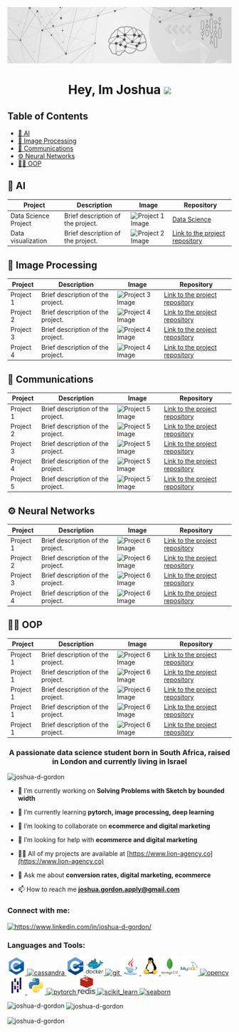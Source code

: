 ![banner](https://github.com/Joshua-D-Gordon/Joshua-D-Gordon/blob/main/src/data.png)
<h1 align="center">Hey, Im Joshua <img src="https://github.com/sciencepal/sciencepal/blob/master/assets/Hi.gif" width="29px"></h1>

## Table of Contents
- [🧠 AI](#ai)
- [🌄 Image Processing](#image-processing)
- [📡 Communications](#communications)
- [⚙️ Neural Networks](#neural-networks)
- [👨‍💻 OOP](#OOP)

## 🧠 AI

| Project | Description | Image | Repository |
|----------------------|-----------------------------------|-------|------------|
| Data Science Project | Brief description of the project. | ![Project 1 Image](project1.png) | [Data Science](https://github.com/your-username/ai-project-1) |
| Data visualization | Brief description of the project. | ![Project 2 Image](project2.png) | [Link to the project repository](https://github.com/Joshua-D-Gordon/Data-visualization) |

## 🌄 Image Processing

| Project | Description | Image | Repository |
|---------|-------------|-------|------------|
| Project 1 | Brief description of the project. | ![Project 3 Image](project3.png) | [Link to the project repository](https://github.com/your-username/image-processing-project-1) |
| Project 2 | Brief description of the project. | ![Project 4 Image](project4.png) | [Link to the project repository](https://github.com/your-username/image-processing-project-2) |
| Project 3 | Brief description of the project. | ![Project 4 Image](project4.png) | [Link to the project repository](https://github.com/your-username/image-processing-project-2) |
| Project 4 | Brief description of the project. | ![Project 4 Image](project4.png) | [Link to the project repository](https://github.com/your-username/image-processing-project-2) |

## 📡 Communications

| Project | Description | Image | Repository |
|---------|-------------|-------|------------|
| Project 1 | Brief description of the project. | ![Project 5 Image](project5.png) | [Link to the project repository](https://github.com/your-username/communications-project-1) |
| Project 2 | Brief description of the project. | ![Project 5 Image](project5.png) | [Link to the project repository](https://github.com/your-username/communications-project-1) |
| Project 3 | Brief description of the project. | ![Project 5 Image](project5.png) | [Link to the project repository](https://github.com/your-username/communications-project-1) |
| Project 4 | Brief description of the project. | ![Project 5 Image](project5.png) | [Link to the project repository](https://github.com/your-username/communications-project-1) |
| Project 5 | Brief description of the project. | ![Project 5 Image](project5.png) | [Link to the project repository](https://github.com/your-username/communications-project-1) |

## ⚙️ Neural Networks

| Project | Description | Image | Repository |
|---------|-------------|-------|------------|
| Project 1 | Brief description of the project. | ![Project 6 Image](project6.png) | [Link to the project repository](https://github.com/your-username/neural-networks-project-1) |
| Project 2 | Brief description of the project. | ![Project 6 Image](project6.png) | [Link to the project repository](https://github.com/your-username/neural-networks-project-1) |
| Project 3 | Brief description of the project. | ![Project 6 Image](project6.png) | [Link to the project repository](https://github.com/your-username/neural-networks-project-1) |
| Project 4 | Brief description of the project. | ![Project 6 Image](project6.png) | [Link to the project repository](https://github.com/your-username/neural-networks-project-1) |

## 👨‍💻 OOP

| Project | Description | Image | Repository |
|---------|-------------|-------|------------|
| Project 1 | Brief description of the project. | ![Project 6 Image](project6.png) | [Link to the project repository](https://github.com/your-username/neural-networks-project-1) |
| Project 1 | Brief description of the project. | ![Project 6 Image](project6.png) | [Link to the project repository](https://github.com/your-username/neural-networks-project-1) |
| Project 1 | Brief description of the project. | ![Project 6 Image](project6.png) | [Link to the project repository](https://github.com/your-username/neural-networks-project-1) |
| Project 1 | Brief description of the project. | ![Project 6 Image](project6.png) | [Link to the project repository](https://github.com/your-username/neural-networks-project-1) |
| Project 1 | Brief description of the project. | ![Project 6 Image](project6.png) | [Link to the project repository](https://github.com/your-username/neural-networks-project-1) |


<h3 align="center">A passionate data science student born in South Africa, raised in London and currently living in Israel</h3>

<p align="left"> <img src="https://komarev.com/ghpvc/?username=joshua-d-gordon&label=Profile%20views&color=0e75b6&style=flat" alt="joshua-d-gordon" /> </p>

- 🔭 I’m currently working on **Solving Problems with Sketch by bounded width**

- 🌱 I’m currently learning **pytorch, image processing, deep learning**

- 👯 I’m looking to collaborate on **ecommerce and digital marketing**

- 🤝 I’m looking for help with **ecommerce and digital marketing**

- 👨‍💻 All of my projects are available at [https://www.lion-agency.co](https://www.lion-agency.co)

- 💬 Ask me about **conversion rates, digital marketing, ecommerce**

- 📫 How to reach me **joshua.gordon.apply@gmail.com**

<h3 align="left">Connect with me:</h3>
<p align="left">
<a href="https://linkedin.com/in/https://www.linkedin.com/in/joshua-d-gordon/" target="blank"><img align="center" src="https://raw.githubusercontent.com/rahuldkjain/github-profile-readme-generator/master/src/images/icons/Social/linked-in-alt.svg" alt="https://www.linkedin.com/in/joshua-d-gordon/" height="30" width="40" /></a>
</p>

<h3 align="left">Languages and Tools:</h3>
<p align="left"> <a href="https://www.cprogramming.com/" target="_blank" rel="noreferrer"> <img src="https://raw.githubusercontent.com/devicons/devicon/master/icons/c/c-original.svg" alt="c" width="40" height="40"/> </a> <a href="https://cassandra.apache.org/" target="_blank" rel="noreferrer"> <img src="https://www.vectorlogo.zone/logos/apache_cassandra/apache_cassandra-icon.svg" alt="cassandra" width="40" height="40"/> </a> <a href="https://www.w3schools.com/cpp/" target="_blank" rel="noreferrer"> <img src="https://raw.githubusercontent.com/devicons/devicon/master/icons/cplusplus/cplusplus-original.svg" alt="cplusplus" width="40" height="40"/> </a> <a href="https://www.docker.com/" target="_blank" rel="noreferrer"> <img src="https://raw.githubusercontent.com/devicons/devicon/master/icons/docker/docker-original-wordmark.svg" alt="docker" width="40" height="40"/> </a> <a href="https://git-scm.com/" target="_blank" rel="noreferrer"> <img src="https://www.vectorlogo.zone/logos/git-scm/git-scm-icon.svg" alt="git" width="40" height="40"/> </a> <a href="https://www.java.com" target="_blank" rel="noreferrer"> <img src="https://raw.githubusercontent.com/devicons/devicon/master/icons/java/java-original.svg" alt="java" width="40" height="40"/> </a> <a href="https://www.linux.org/" target="_blank" rel="noreferrer"> <img src="https://raw.githubusercontent.com/devicons/devicon/master/icons/linux/linux-original.svg" alt="linux" width="40" height="40"/> </a> <a href="https://www.mongodb.com/" target="_blank" rel="noreferrer"> <img src="https://raw.githubusercontent.com/devicons/devicon/master/icons/mongodb/mongodb-original-wordmark.svg" alt="mongodb" width="40" height="40"/> </a> <a href="https://www.mysql.com/" target="_blank" rel="noreferrer"> <img src="https://raw.githubusercontent.com/devicons/devicon/master/icons/mysql/mysql-original-wordmark.svg" alt="mysql" width="40" height="40"/> </a> <a href="https://opencv.org/" target="_blank" rel="noreferrer"> <img src="https://www.vectorlogo.zone/logos/opencv/opencv-icon.svg" alt="opencv" width="40" height="40"/> </a> <a href="https://pandas.pydata.org/" target="_blank" rel="noreferrer"> <img src="https://raw.githubusercontent.com/devicons/devicon/2ae2a900d2f041da66e950e4d48052658d850630/icons/pandas/pandas-original.svg" alt="pandas" width="40" height="40"/> </a> <a href="https://www.python.org" target="_blank" rel="noreferrer"> <img src="https://raw.githubusercontent.com/devicons/devicon/master/icons/python/python-original.svg" alt="python" width="40" height="40"/> </a> <a href="https://pytorch.org/" target="_blank" rel="noreferrer"> <img src="https://www.vectorlogo.zone/logos/pytorch/pytorch-icon.svg" alt="pytorch" width="40" height="40"/> </a> <a href="https://redis.io" target="_blank" rel="noreferrer"> <img src="https://raw.githubusercontent.com/devicons/devicon/master/icons/redis/redis-original-wordmark.svg" alt="redis" width="40" height="40"/> </a> <a href="https://scikit-learn.org/" target="_blank" rel="noreferrer"> <img src="https://upload.wikimedia.org/wikipedia/commons/0/05/Scikit_learn_logo_small.svg" alt="scikit_learn" width="40" height="40"/> </a> <a href="https://seaborn.pydata.org/" target="_blank" rel="noreferrer"> <img src="https://seaborn.pydata.org/_images/logo-mark-lightbg.svg" alt="seaborn" width="40" height="40"/> </a> </p>

<p><img align="left" src="https://github-readme-stats.vercel.app/api/top-langs?username=joshua-d-gordon&show_icons=true&locale=en&layout=compact" alt="joshua-d-gordon" /></p>

<p>&nbsp;<img align="center" src="https://github-readme-stats.vercel.app/api?username=joshua-d-gordon&show_icons=true&locale=en" alt="joshua-d-gordon" /></p>

<p><img align="center" src="https://github-readme-streak-stats.herokuapp.com/?user=joshua-d-gordon&" alt="joshua-d-gordon" /></p>

